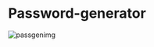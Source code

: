 # Password-generator
![passgenimg](https://user-images.githubusercontent.com/101018493/203659622-379acbf8-b60f-4e2d-a408-2d5070c18692.png)
